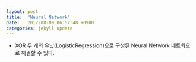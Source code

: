 ```yaml
---
layout: post
title:  "Neural Network"
date:   2017-08-09 06:57:48 +0900
categories: jekyll update
---
```


* XOR
두 개의 유닛(LogisticRegression)으로 구성된 Neural Network 네트웍으로 해결할 수 있다.
